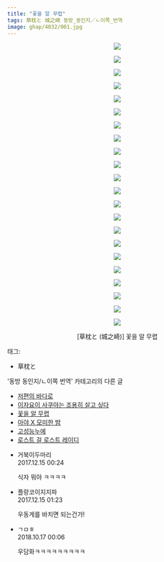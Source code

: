 ```yaml
---
title: "꽃을 알 무렵"
tags: 草枕と 城之崎 동방_동인지／ㄴ이쪽_번역
image: ghap/4032/001.jpg
---
```

<div class="article">
<p style="text-align: center; clear: none; float: none;"><img src="{{ site.nasurl }}/ghap/4032/001.jpg"/></p>
<p style="text-align: center; clear: none; float: none;"><img src="{{ site.nasurl }}/ghap/4032/002.jpg"/></p>
<p style="text-align: center; clear: none; float: none;"><img src="{{ site.nasurl }}/ghap/4032/003.jpg"/></p>
<p style="text-align: center; clear: none; float: none;"><img src="{{ site.nasurl }}/ghap/4032/004.jpg"/></p>
<p style="text-align: center; clear: none; float: none;"><img src="{{ site.nasurl }}/ghap/4032/005.jpg"/></p>
<p style="text-align: center; clear: none; float: none;"><img src="{{ site.nasurl }}/ghap/4032/006.jpg"/></p>
<p style="text-align: center; clear: none; float: none;"><img src="{{ site.nasurl }}/ghap/4032/007.jpg"/></p>
<p style="text-align: center; clear: none; float: none;"><img src="{{ site.nasurl }}/ghap/4032/008.jpg"/></p>
<p style="text-align: center; clear: none; float: none;"><img src="{{ site.nasurl }}/ghap/4032/009.jpg"/></p>
<p style="text-align: center; clear: none; float: none;"><img src="{{ site.nasurl }}/ghap/4032/010.jpg"/></p>
<p style="text-align: center; clear: none; float: none;"><img src="{{ site.nasurl }}/ghap/4032/011.jpg"/></p>
<p style="text-align: center; clear: none; float: none;"><img src="{{ site.nasurl }}/ghap/4032/012.jpg"/></p>
<p style="text-align: center; clear: none; float: none;"><img src="{{ site.nasurl }}/ghap/4032/013.jpg"/></p>
<p style="text-align: center; clear: none; float: none;"><img src="{{ site.nasurl }}/ghap/4032/014.jpg"/></p>
<p style="text-align: center; clear: none; float: none;"><img src="{{ site.nasurl }}/ghap/4032/015.jpg"/></p>
<p style="text-align: center; clear: none; float: none;"><img src="{{ site.nasurl }}/ghap/4032/016.jpg"/></p>
<p style="text-align: center; clear: none; float: none;"><img src="{{ site.nasurl }}/ghap/4032/017.jpg"/></p>
<p style="text-align: center; clear: none; float: none;"><img src="{{ site.nasurl }}/ghap/4032/018.jpg"/></p>
<p style="text-align: center; clear: none; float: none;"><img src="{{ site.nasurl }}/ghap/4032/019.jpg"/></p>
<p style="text-align: center; clear: none; float: none;"><img src="{{ site.nasurl }}/ghap/4032/020.jpg"/></p>
<p style="text-align: center; clear: none; float: none;"><img src="{{ site.nasurl }}/ghap/4032/021.jpg"/></p>
<p style="text-align: center; clear: none; float: none;"><img src="{{ site.nasurl }}/ghap/4032/022.jpg"/></p>
<p style="text-align: center; clear: none; float: none;">[草枕と (城之崎)] 꽃을 알 무렵</p>
</div><div class="tagTrail">
<p>태그: </p>
<ul>
<li>草枕と</li>
</ul>
</div><div class="another">
<p>'동방 동인지/ㄴ이쪽 번역' 카테고리의 다른 글</p>
<ul>
<li><a href="/2017-12-20-ghap_4056">저편의 바다로</a></li>
<li><a href="/2017-12-19-ghap_4055">이자요이 사쿠야는 조용히 살고 싶다</a></li>
<li><a href="/2017-12-14-ghap_4032">꽃을 알 무렵</a></li>
<li><a href="/2017-12-10-ghap_4026">아야 X 모미한 밤</a></li>
<li><a href="/2017-11-27-ghap_3998">고성능누에</a></li>
<li><a href="/2017-11-24-ghap_3958">로스트 걸 로스트 레이디</a></li>
</ul>
</div><div class="cb_module cb_fluid">
<div class="cb_wrt cb_profile">
<div class="comment">
<ul>
<li class="cb_thumb_off" id="comment15152363">
<div class="cb_comment_area">
<div class="cb_info_area">
<div class="cb_section">
<span class="cb_nick_name">거북이두마리</span>
</div>
<div class="cb_section">
<span class="cb_date">2017.12.15 00:24 </span>
</div>
</div>
<div class="cb_dsc_comment">
<p class="cb_dsc">
											식자 뭐야 ㅋㅋㅋㅋ
										</p>
</div>
</div></li>
<li class="cb_thumb_off" id="comment15152414">
<div class="cb_comment_area">
<div class="cb_info_area">
<div class="cb_section">
<span class="cb_nick_name">플랑코이지지파</span>
</div>
<div class="cb_section">
<span class="cb_date">2017.12.15 01:23 </span>
</div>
</div>
<div class="cb_dsc_comment">
<p class="cb_dsc">
											우동게를 바치면 되는건가!
										</p>
</div>
</div></li>
<li class="cb_thumb_off" id="comment15356819">
<div class="cb_comment_area">
<div class="cb_info_area">
<div class="cb_section">
<span class="cb_nick_name">ㄱㅁㅎ</span>
</div>
<div class="cb_section">
<span class="cb_date">2018.10.17 00:06 </span>
</div>
</div>
<div class="cb_dsc_comment">
<p class="cb_dsc">
											우담화ㅋㅋㅋㅋㅋㅋㅋㅋㅋ
										</p>
</div>
</div></li>
</ul>
</div>
</div><!-- commentList close -->
</div>